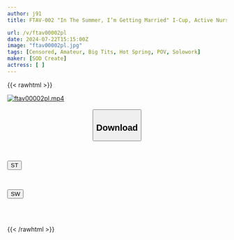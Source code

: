 ```yaml
---
author: j91
title: FTAV-002 "In The Summer, I’m Getting Married" I-Cup, Active Nurse, 22 Years Old, Kimitsu City, Chiba Prefecture, Unaffiliated With Any Production Company. A Naturally Busty Woman Living In The Countryside Appears As An Amateur For The Second Time On Soft On Demand. Yu Sasamoto (Pseudonym) "I Wonder If I Should Just Get Married Like This, Living An Ordinary Life… I Want To Enjoy Being A Woman More…" Her Fiance…

url: /v/ftav00002pl
date: 2024-07-22T15:15:00Z
image: "ftav00002pl.jpg"
tags: [Censored, Amateur, Big Tits, Hot Spring, POV, Solowork]
maker: [SOD Create]
actress: [ ]
---
```



{{< rawhtml >}}

<div class="video" data-videoid="mQwabGbd6ZIb4Y9">
    <a href="javascript:;">
        <img src="/v/ftav00002pl/ftav00002pl.jpg" width="WIDTH" height="HEIGHT" alt="ftav00002pl.mp4" loading="lazy">
    </a>
</div>

<script type="text/javascript" src="https://j91.asia/asset/on-demand-st.js"></script>

<br>
  <link rel="stylesheet" href="https://j91.asia/asset/bs5.css">
  
  <center>
  <button class="btn btn-primary" type="button" data-bs-toggle="collapse" data-bs-target=".multi-collapse" aria-expanded="false" aria-controls="multiCollapseExample1 multiCollapseExample2"><h2>Download</h2></button></center>
</p>
<div class="row">
  <div class="col">
    <div class="collapse multi-collapse" id="multiCollapseExample1">
      <div class="card card-body">
	      	      <br>
<div class="buttons">  
<p><a href="/v/ftav00002pl/st.html" target="_blank"><button class="btn-hover color-3"><i class="fa fa-download"></i> ST</button></a></p></div>
    </div>
  </div>
</div>
  <div class="col">
    <div class="collapse multi-collapse" id="multiCollapseExample2">
      <div class="card card-body">
	      <br>
<div class="buttons">
<p><a href="/v/ftav00002pl/sw.html" target="_blank"><button class="btn-hover color-2"><i class="fa fa-download"></i> SW</button></a></p></div>
<br><br>
      </div>
    </div>
  </div>
</div>

{{< /rawhtml >}}